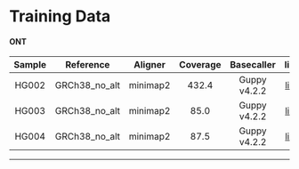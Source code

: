 
# Training Data



#### ONT

| Sample |   Reference   | Aligner  | Coverage |  Basecaller  |                             link                             |
| :----: | :-----------: | :------: | :------: | :----------: | :----------------------------------------------------------: |
| HG002  | GRCh38_no_alt | minimap2 |  432.4   | Guppy v4.2.2 | [link](https://s3-us-west-2.amazonaws.com/human-pangenomics/index.html?prefix=NHGRI_UCSC_panel/HG002/nanopore/Guppy_4.2.2/) |
| HG003  | GRCh38_no_alt | minimap2 |   85.0   | Guppy v4.2.2 | [link](https://s3-us-west-2.amazonaws.com/human-pangenomics/index.html?prefix=NHGRI_UCSC_panel/HG003/nanopore/Guppy_4.2.2) |
| HG004  | GRCh38_no_alt | minimap2 |   87.5   | Guppy v4.2.2 | [link](https://s3-us-west-2.amazonaws.com/human-pangenomics/index.html?prefix=NHGRI_UCSC_panel/HG004/nanopore/Guppy_4.2.2/) |

----

